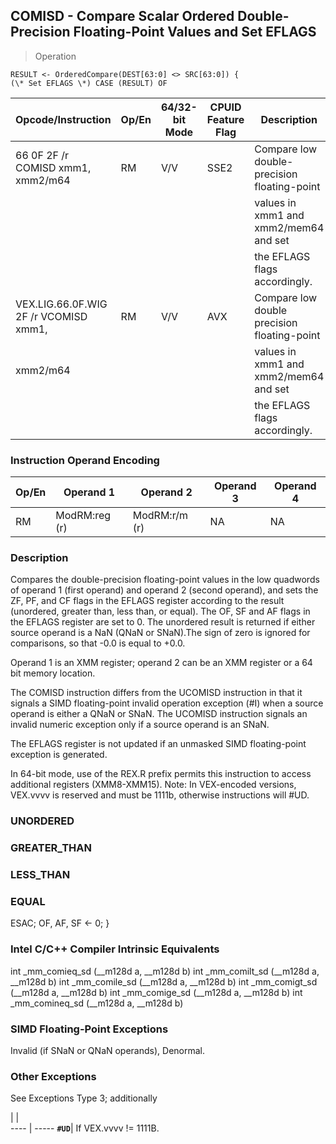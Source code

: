 ## COMISD - Compare Scalar Ordered Double-Precision Floating-Point Values and Set EFLAGS

> Operation

``` slim
RESULT <- OrderedCompare(DEST[63:0] <> SRC[63:0]) {
(\* Set EFLAGS \*) CASE (RESULT) OF
```

 Opcode/Instruction                   | Op/En| 64/32-bit Mode| CPUID Feature Flag| Description                                
 ---  | --- | --- | --- | ---
 66 0F 2F /r COMISD xmm1, xmm2/m64    | RM   | V/V           | SSE2              | Compare low double-precision floating-point
                                      |      |               |                   | values in xmm1 and xmm2/mem64 and set      
                                      |      |               |                   | the EFLAGS flags accordingly.              
 VEX.LIG.66.0F.WIG 2F /r VCOMISD xmm1,| RM   | V/V           | AVX               | Compare low double precision floating-point
 xmm2/m64                             |      |               |                   | values in xmm1 and xmm2/mem64 and set      
                                      |      |               |                   | the EFLAGS flags accordingly.              

### Instruction Operand Encoding
 Op/En| Operand 1    | Operand 2    | Operand 3| Operand 4
 ---  | --- | --- | --- | ---
 RM   | ModRM:reg (r)| ModRM:r/m (r)| NA       | NA       

### Description
Compares the double-precision floating-point values in the low quadwords of
operand 1 (first operand) and operand 2 (second operand), and sets the ZF, PF,
and CF flags in the EFLAGS register according to the result (unordered, greater
than, less than, or equal). The OF, SF and AF flags in the EFLAGS register are
set to 0. The unordered result is returned if either source operand is a NaN
(QNaN or SNaN).The sign of zero is ignored for comparisons, so that -0.0 is
equal to +0.0.

Operand 1 is an XMM register; operand 2 can be an XMM register or a 64 bit memory
location.

The COMISD instruction differs from the UCOMISD instruction in that it signals
a SIMD floating-point invalid operation exception (#I) when a source operand
is either a QNaN or SNaN. The UCOMISD instruction signals an invalid numeric
exception only if a source operand is an SNaN.

The EFLAGS register is not updated if an unmasked SIMD floating-point exception
is generated.

In 64-bit mode, use of the REX.R prefix permits this instruction to access additional
registers (XMM8-XMM15). Note: In VEX-encoded versions, VEX.vvvv is reserved
and must be 1111b, otherwise instructions will #UD.



###   UNORDERED
###   GREATER_THAN
###   LESS_THAN
###   EQUAL
ESAC;
OF, AF, SF <- 0; }

### Intel C/C++ Compiler Intrinsic Equivalents
int _mm_comieq_sd (__m128d a, __m128d b) int _mm_comilt_sd (__m128d a, __m128d
b) int _mm_comile_sd (__m128d a, __m128d b) int _mm_comigt_sd (__m128d a, __m128d
b) int _mm_comige_sd (__m128d a, __m128d b) int _mm_comineq_sd (__m128d a, __m128d
b)


### SIMD Floating-Point Exceptions
Invalid (if SNaN or QNaN operands), Denormal.


### Other Exceptions
See Exceptions Type 3; additionally

   | |  
---- | -----
 **``#UD``**| If VEX.vvvv != 1111B.
